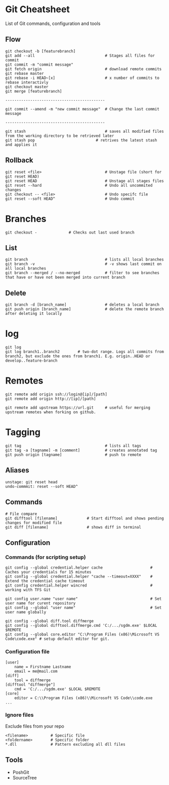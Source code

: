 # Git Cheatsheet
List of Git commands, configuration and tools 

## Flow
	git checkout -b [featurebranch]	
	git add --all								# Stages all files for commit	
	git commit -m "commit message"	
	git fetch origin							# download remote commits 
	git rebase master			
	git rebase -i HEAD~[x]						# x number of commits to rebase interactivly
	git checkout master
	git merge [featurebranch]
	
	--------------------------------------------

	git commit --amend -m "new commit message"	# Change the last commit message

	--------------------------------------------
	
	git stash									# saves all modified files from the working directory to be retrieved later
	git stash pop 							# retrives the latest stash and applies it
		

## Rollback
	git reset <file>							# Unstage file (short for git reset HEAD)
	git reset HEAD								# Unstage all stages files
	git reset --hard							# Undo all uncommited changes 
	git checkout -- <file>						# Undo specifc file
	git reset --soft HEAD^						# Undo commit 

# Branches
    git checkout -				# Checks out last used branch
## List
    git branch                                  # lists all local branches
    git branch -v                               # -v shows last commit on all local branches
    git branch --merged / --no-merged           # filter to see branches that have or have not been merged into current branch	
## Delete
    git branch -d [branch_name]                 # deletes a local branch
    git push origin [branch_name]               # delete the remote branch after deleting it locally 

# log
	git log
	git log branch1..branch2 		# two-dot range. Logs all commits from branch2, but exclude the ones from branch1. E.g. origin..HEAD or develop..feature-branch

# Remotes
	git remote add origin ssh://login@[ip]/[path]
	git remote add origin http://[ip]/[path]

	git remote add upstream https://url.git 	# useful for merging upstream remotes when forking on github.

# Tagging 
	git tag										# lists all tags
	git tag -a [tagname] -m [comment] 			# creates annotated tag
	git push origin [tagname]					# push to remote

## Aliases
	unstage: git reset head
	undo-commmit: reset --soft HEAD^

## Commands
	# File compare
	git difftool [filename]				# Start difftool and shows pending changes for modified file
	git diff [filename]					# shows diff in terminal
	
## Configuration

### Commands (for scripting setup)
	
	git config --global credential.helper cache						# Caches your credentials for 15 minutes
	git config --global credential.helper "cache --timeout=XXXX"	# Extend the credential cache timeout
	git config credential.helper wincred							# working with TFS Git

	git config user.name "user name" 								# Set user name for curent repository	
	git config --global "user name" 								# Set user name globally
	
	git config --global diff.tool diffmerge
	git config --global difftool.diffmerge.cmd 'C:/.../sgdm.exe' $LOCAL $REMOTE
	git config --global core.editor "C:\Program Files (x86)\Microsoft VS Code\code.exe" # setup default editor for git.

### Configuration file
	[user]
		name = Firstname Lastname
		email = me@mail.com	
	[diff]
		tool = diffmerge
	[difftool "diffmerge"]
		cmd = 'C:/.../sgdm.exe' $LOCAL $REMOTE
	[core]
		editor = C:\\Program Files (x86)\\Microsoft VS Code\\code.exe
	...

### Ignore files
Exclude files from your repo

	<filename>			# Specific file 
	<foldername>		# Specific folder
	*.dll				# Pattern excluding all dll files


## Tools
* PoshGit
* SourceTree
